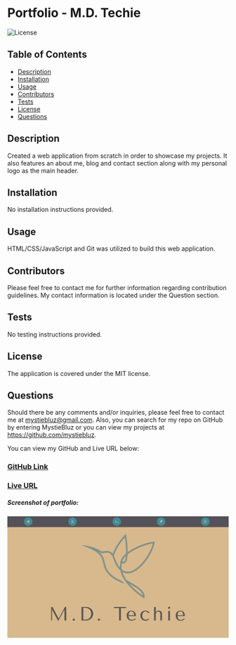 # Portfolio - M.D. Techie
  ![License](https://img.shields.io/badge/License-MIT-brightgreen)

  ## Table of Contents
  * [Description](#description)
  * [Installation](#installation)
  * [Usage](#usage)
  * [Contributors](#contribution)
  * [Tests](#test)
  * [License](#license)
  * [Questions](#questions)
  
  ## Description 
  Created a web application from scratch in order to showcase my projects. It also features an about me, blog and contact section along with my personal logo as the main header.
  
  ## Installation 
  No installation instructions provided.

  ## Usage 
  HTML/CSS/JavaScript and Git was utilized to build this web application.

  ## Contributors
  Please feel free to contact me for further information regarding contribution guidelines. My contact information is located under the Question section.

  ## Tests
  No testing instructions provided.

  ## License 
  The application is covered under the MIT license.
 

  ## Questions
  Should there be any comments and/or inquiries, please feel free to contact me at mystiebluz@gmail.com. Also, you can search for my repo on GitHub by entering MystieBluz or you can view my projects at https://github.com/mystiebluz.


You can view my GitHub and Live URL below:
### [GitHub Link](https://github.com/mystiebluz/md-techie) 
### [Live URL](https://mystiebluz.github.io/md-techie/)



##### Screenshot of portfolio:
![](./images/Portfolio%20SrnSht.png)